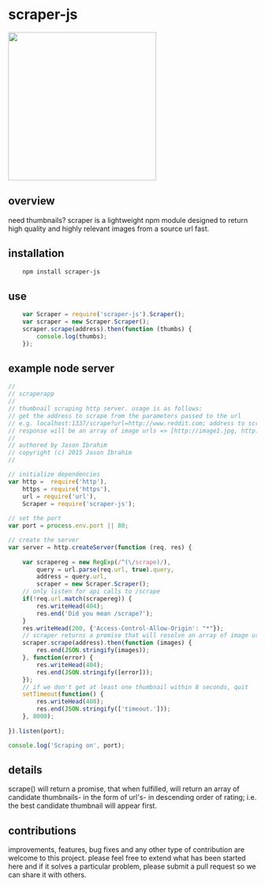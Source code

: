 # scraper-js

<img src="https://raw.githubusercontent.com/jasonaibrahim/scraper/master/raw/510.jpg" width="300">

overview
-----------
need thumbnails? scraper is a lightweight npm module designed to return high quality and highly relevant images from a source url fast. 

installation
------------  
```bash
	npm install scraper-js
```

use
------------
```javascript
	var Scraper = require('scraper-js').Scraper();
	var scraper = new Scraper.Scraper();
	scraper.scrape(address).then(function (thumbs) {
		console.log(thumbs);
	});
```

example node server
------------
```javascript
//
// scraperapp
// 
// thumbnail scraping http server. usage is as follows:
// get the address to scrape from the parameters passed to the url
// e.g. localhost:1337/scrape?url=http://www.reddit.com; address to scrape => http://www.reddit.com
// response will be an array of image urls => [http://image1.jpg, http://image2.jpg, ...]
//
// authored by Jason Ibrahim
// copyright (c) 2015 Jason Ibrahim
// 

// initialize dependencies
var http =	require('http'),
    https =	require('https'),
    url = require('url'),
    Scraper = require('scraper-js');
    
// set the port
var port = process.env.port || 80;

// create the server
var server = http.createServer(function (req, res) {
    
	var scrapereg = new RegExp(/^(\/scrape)/),
        query = url.parse(req.url, true).query,
        address = query.url,
        scraper = new Scraper.Scraper();
	// only listen for api calls to /scrape
	if(!req.url.match(scrapereg)) {
		res.writeHead(404);
		res.end('Did you mean /scrape?');
	}
	res.writeHead(200, {'Access-Control-Allow-Origin': "*"});
    // scraper returns a promise that will resolve an array of image urls
	scraper.scrape(address).then(function (images) {
		res.end(JSON.stringify(images));
	}, function(error) {
		res.writeHead(404);
		res.end(JSON.stringify([error]));
	});
	// if we don't get at least one thumbnail within 8 seconds, quit
	setTimeout(function() {
        res.writeHead(408);
		res.end(JSON.stringify(['timeout.']));
	}, 8000);
    
}).listen(port);

console.log('Scraping on', port);
```

details
------------
scrape() will return a promise, that when fulfilled, will return an array of candidate thumbnails- in the form of url's- in descending order of rating; i.e. the best candidate thumbnail will appear first. 

contributions
------------
improvements, features, bug fixes and any other type of contribution are welcome to this project. please feel free to extend what has been started here and if it solves a particular problem, please submit a pull request so we can share it with others.
